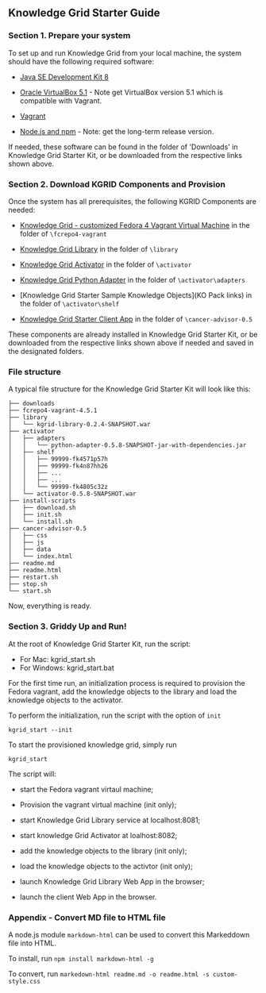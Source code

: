 ## Knowledge Grid Starter Guide

### Section 1. Prepare your system

To set up and run Knowledge Grid from your local machine, the system should have the following required software:

- [Java SE Development Kit 8](http://www.oracle.com/technetwork/pt/java/javase/downloads/jdk8-downloads-2133151.html)

- [Oracle VirtualBox 5.1](https://www.virtualbox.org/wiki/Download_Old_Builds_5_1) - Note get VirtualBox version 5.1 which is compatible with Vagrant. 

- [Vagrant](https://www.vagrantup.com/downloads.html)

- [Node.js and npm](https://www.npmjs.com/get-npm) - Note: get the long-term release version.

If needed, these software can be found in the folder of 'Downloads' in Knowledge Grid Starter Kit, or be downloaded from the respective links shown above.

### Section 2. Download KGRID Components and Provision

Once the system has all prerequisites, the following KGRID Components are needed:

- [Knowledge Grid - customized Fedora 4 Vagrant Virtual Machine](https://github.com/kgrid/fcrepo4-vagrant/releases) in the folder of `\fcrepo4-vagrant`

- [Knowledge Grid Library](https://github.com/kgrid/kgrid-library/releases) in the folder of `\library`

- [Knowledge Grid Activator](https://github.com/kgrid/kgrid-activator/releases) in the folder of `\activator`

- [Knowledge Grid Python Adapter](https://github.com/kgrid/python-adapter/releases) in the folder of `\activator\adapters`

- [Knowledge Grid Starter Sample Knowledge Objects](KO Pack links) in the folder of `\activator\shelf`

- [Knowledge Grid Starter Client App](https://github.com/kgrid/cancer-advisor/releases) in the folder of `\cancer-advisor-0.5`

These components are already installed in Knowledge Grid Starter Kit, or be downloaded from the respective links shown above if needed and saved in the designated folders.

### File structure
A typical file structure for the Knowledge Grid Starter Kit will look like this:

```
├── downloads
├── fcrepo4-vagrant-4.5.1
├── library
│   └── kgrid-library-0.2.4-SNAPSHOT.war
├── activator
│   ├── adapters
│   │   └── python-adapter-0.5.8-SNAPSHOT-jar-with-dependencies.jar
│   ├── shelf
│   │   ├── 99999-fk4571p57h
│   │   ├── 99999-fk4n87hh26
│   │   ├── ...
│   │   ├── ...
│   │   └── 99999-fk4805c32z
│   └── activator-0.5.8-SNAPSHOT.war
├── install-scripts
│   ├── download.sh
│   ├── init.sh
│   └── install.sh
├── cancer-advisor-0.5
│   ├── css
│   ├── js
│   ├── data
│   └── index.html
├── readme.md
├── readme.html
├── restart.sh
├── stop.sh
└── start.sh
```

Now, everything is ready.


### Section 3. Griddy Up and Run!

At the root of Knowledge Grid Starter Kit, run the script:
  - For Mac: kgrid_start.sh
  - For Windows: kgrid_start.bat

For the first time run, an initialization process is required to provision the Fedora vagrant, add the knowledge objects to the library and load the knowledge objects to the activator.

To perform the initialization, run the script with the option of `init`

  `kgrid_start --init`

To start the provisioned knowledge grid, simply run

  `kgrid_start`

The script will:

- start the Fedora vagrant virtaul machine;

- Provision the vagrant virtual machine (init only);

- start Knowledge Grid Library service at localhost:8081;

- start knowledge Grid Activator at loalhost:8082;

- add the knowledge objects to the library (init only);

- load the knowledge objects to the activtor (init only);

- launch Knowledge Grid Library Web App in the browser;

- launch the client Web App in the browser.


### Appendix - Convert MD file to HTML file

A node.js module `markdown-html` can be used to convert this Markeddown file into HTML.

To install, run `npm install markdown-html -g`

To convert, run `markedown-html readme.md -o readme.html -s custom-style.css`
